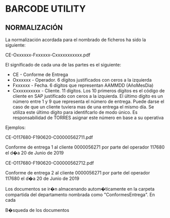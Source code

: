 # BARCODE UTILITY

## NORMALIZACIÓN

La normalización acordada para el nombrado de ficheros ha sido la siguiente:

CE-Oxxxxxx-Fxxxxxx-Cxxxxxxxxxxx.pdf

El significado de cada una de las partes es el siguiente:

* CE - Conforme de Entrega
* Oxxxxxx - Operador. 6 dígitos justificados con ceros a la izquierda
* Fxxxxxx - Fecha. 6 dígitos que representan AAMMDD (AñoMesDia)
* Cxxxxxxxxxx - Cliente. 11 dígitos. Los 10 primeros dígitos es el código de cliente en SAP justificado con ceros a la izquierda. El último dígito es un número entre 1 y 9 que representa el número de entrega. Puede darse el caso de que un cliente tuviera mas de una entrega el mismo día. Se utiliza este último dígito para identifcarlo de modo único. Es responsabilidad de TORRES asignar este número en base a su operativa

Ejemplos: 

CE-O117680-F190620-C00000562711.pdf

Conforme de entrega 1 al cliente 0000056271 por parte del operador 117680 el d�a 20 de Junio de 2019

CE-O117680-F190620-C00000562712.pdf

Conforme de entrega 2 al cliente 0000056271 por parte del operador 117680 el d�a 20 de Junio de 2019


Los documentos se ir�n almacenando autom�ticamente en la carpeta compartida del departamento nombrada como "ConformesEntrega". En cada 

B�squeda de los documentos
